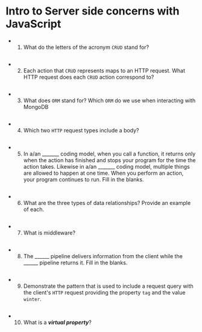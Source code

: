 # Intro to Server side concerns with JavaScript

- 1. What do the letters of the acronym `CRUD` stand for?
<!-- enter you answer in the space below -->
```

```

- 2. Each action that `CRUD` represents maps to an HTTP request. What HTTP request does each `CRUD` action correspond to?
<!-- enter you answer in the space below -->
```

```

- 3. What does `ORM` stand for? Which `ORM` do we use when interacting with MongoDB
<!-- enter you answer in the space below -->
```

```

- 4. Which two `HTTP` request types include a body?
<!-- enter you answer in the space below -->
```

```

- 5. In a/an _______ coding model, when you call a function, it returns only when the action has finished and stops your program for the time the action takes. Likewise in a/an _______ coding model, multiple things are allowed to happen at one time. When you perform an action, your program continues to run.  Fill in the blanks.
<!-- enter you answer in the space below -->
```

```

- 6. What are the three types of data relationships? Provide an example of each.
<!-- enter you answer in the space below -->
```

```

- 7. What is middleware?
<!-- enter you answer in the space below -->
```

```

- 8. The ______ pipeline delivers information from the client while the ______ pipeline returns it. Fill in the blanks. 
<!-- enter you answer in the space below -->
```

```

- 9. Demonstrate the pattern that is used to include a request query with the client's `HTTP` request providing the property `tag` and the value `winter`.
<!-- enter you answer in the space below -->
```

```

- 10. What is a ***virtual property***?
<!-- enter you answer in the space below -->
```

```
